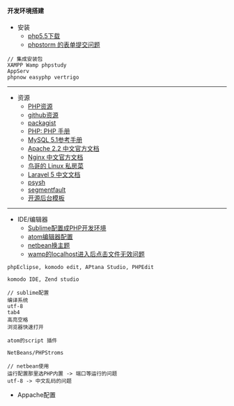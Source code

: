#### **开发环境搭建**
* 安装
	* [php5.5下载](http://www.pc6.com/softview/SoftView_51016.html)
    * [phpstorm 的表单提交问题](http://blog.csdn.net/muzilinxi90/article/details/52458511)
~~~
// 集成安装包
XAMPP Wamp phpstudy
AppServ
phpnow easyphp vertrigo
~~~

* * * * *

* 资源
  + [PHP资源](https://www.zhihu.com/question/20034403)
  + [github资源](https://github.com/justjavac/free-programming-books-zh_CN#php)
  + [packagist](https://packagist.org/explore/popular)
  + [PHP: PHP 手册](http://php.net/manual/zh/)
  + [MySQL 5.1参考手册](http://www.kancloud.cn/k12_develop/mysql51/77410)
  + [Apache 2.2 中文官方文档](http://www.kancloud.cn/wizardforcel/apache-doc/105614)
  + [Nginx 中文官方文档](http://www.kancloud.cn/wizardforcel/nginx-doc/92403)
  + [鸟哥的 Linux 私房菜](http://www.kancloud.cn/thinkphp/linux_basic/43213)
  + [Laravel 5 中文文档](https://www.gitbook.com/book/lbp0200/laravel-5-doc/details)
  + [psysh](http://psysh.org/)
  + [segmentfault](https://segmentfault.com/t/php)
  + [开源后台模板](http://www.cnblogs.com/DiYuShe/archive/2012/08/21/2648563.html)
  
* * * * *

* IDE/编辑器
	* [Sublime配置成PHP开发环境](http://jingyan.baidu.com/article/09ea3ede04ebe9c0aede390d.html?qq-pf-to=pcqq.group)
	* [atom编辑器配置](http://haafiz.me/development/how-to-setup-atom-for-php-development)
    * [netbean换主题](http://netbeansthemes.com/darkcalm/)
    * [wamp的localhost进入后点击文件无效问题](https://zhidao.baidu.com/question/625842715884857684.html)
~~~
phpEclipse, komodo edit, APtana Studio, PHPEdit

komodo IDE, Zend studio

// sublime配置
编译系统 
utf-8 
tab4 
高亮空格 
浏览器快速打开

atom的script 插件

NetBeans/PHPStroms

// netbean使用
运行配置那里选PHP内置 -> 端口等运行的问题
utf-8 -> 中文乱码的问题
~~~

* Appache配置
